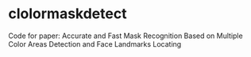 # clolormaskdetect
Code for paper: Accurate and Fast Mask Recognition Based on Multiple Color Areas Detection and Face Landmarks Locating
